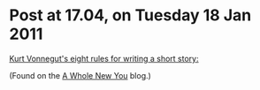 # Post at 17.04, on Tuesday 18 Jan 2011

[Kurt Vonnegut's eight rules for writing a short
story:](http://en.wikipedia.org/wiki/Kurt_Vonnegut#Self-assessment "From
Bagombo Snuff Box.")

(Found on the [A Whole New You](http://www.theredmenmovie.com/ "Blog of Red
Men the Movie. Ace!") blog.)
